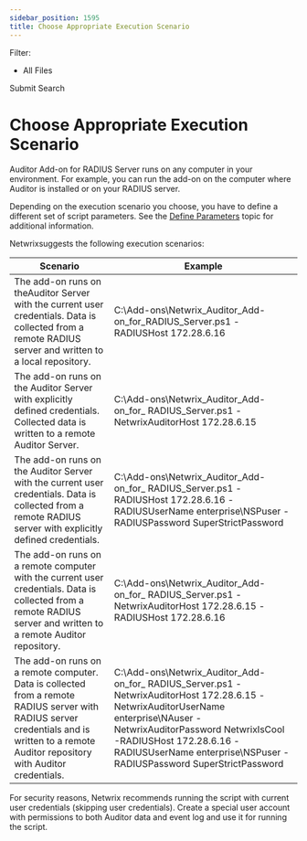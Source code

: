 ```yaml
---
sidebar_position: 1595
title: Choose Appropriate Execution Scenario
---
```


Filter: 

* All Files

Submit Search

# Choose Appropriate Execution Scenario

Auditor Add-on for RADIUS Server runs on any computer in your environment. For example, you can run the add-on on the computer where Auditor is installed or on your RADIUS server.

Depending on the execution scenario you choose, you have to define a different set of script parameters. See the [Define Parameters](Parameters "Define Parameters") topic for additional information.

Netwrixsuggests the following execution scenarios:

| Scenario | Example |
| --- | --- |
| The add-on runs on theAuditor Server with the current user credentials.  Data is collected from a remote RADIUS server and written to a local repository. | C:\Add-ons\Netwrix\_Auditor\_Add-on\_for\_RADIUS\_Server.ps1 -RADIUSHost 172.28.6.16 |
| The add-on runs on the Auditor Server with explicitly defined credentials. Collected data is written to a remote Auditor Server. | C:\Add-ons\Netwrix\_Auditor\_Add-on\_for\_ RADIUS\_Server.ps1 -NetwrixAuditorHost 172.28.6.15 |
| The add-on runs on the Auditor Server with the current user credentials. Data is collected from a remote RADIUS server with explicitly defined credentials. | C:\Add-ons\Netwrix\_Auditor\_Add-on\_for\_ RADIUS\_Server.ps1 -RADIUSHost 172.28.6.16  -RADIUSUserName enterprise\NSPuser  -RADIUSPassword SuperStrictPassword |
| The add-on runs on a remote computer with the current user credentials. Data is collected from a remote RADIUS server and written to a remote Auditor repository. | C:\Add-ons\Netwrix\_Auditor\_Add-on\_for\_ RADIUS\_Server.ps1 -NetwrixAuditorHost  172.28.6.15 -RADIUSHost 172.28.6.16 |
| The add-on runs on a remote computer. Data is collected from a remote RADIUS server with RADIUS server credentials and is written to a remote Auditor repository with Auditor credentials. | C:\Add-ons\Netwrix\_Auditor\_Add-on\_for\_ RADIUS\_Server.ps1  -NetwrixAuditorHost 172.28.6.15  -NetwrixAuditorUserName enterprise\NAuser  -NetwrixAuditorPassword NetwrixIsCool  -RADIUSHost 172.28.6.16  -RADIUSUserName enterprise\NSPuser  -RADIUSPassword SuperStrictPassword |

For security reasons, Netwrix recommends running the script with current user credentials (skipping user credentials). Create a special user account with permissions to both Auditor data and event log and use it for running the script.